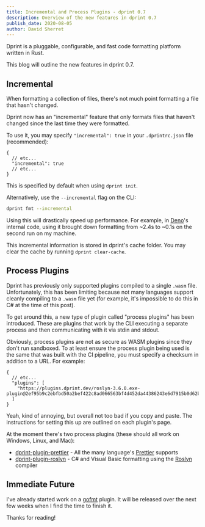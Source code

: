 ```yaml
---
title: Incremental and Process Plugins - dprint 0.7
description: Overview of the new features in dprint 0.7
publish_date: 2020-08-05
author: David Sherret
---
```


Dprint is a pluggable, configurable, and fast code formatting platform written in Rust.

This blog will outline the new features in dprint 0.7.

## Incremental

When formatting a collection of files, there's not much point formatting a file that hasn't changed.

Dprint now has an "incremental" feature that only formats files that haven't changed since the last time they were formatted.

To use it, you may specify `"incremental": true` in your `.dprintrc.json` file (recommended):

```jsonc
{
  // etc...
  "incremental": true
  // etc...
}
```

This is specified by default when using `dprint init`.

Alternatively, use the `--incremental` flag on the CLI:

```bash
dprint fmt --incremental
```

Using this will drastically speed up performance. For example, in [Deno](https://github.com/denoland/deno)'s internal code, using it brought down formatting from ~2.4s to ~0.1s on the second run on my machine.

This incremental information is stored in dprint's cache folder. You may clear the cache by running `dprint clear-cache`.

## Process Plugins

Dprint has previously only supported plugins compiled to a single `.wasm` file. Unfortunately, this has been limiting because not many languages support cleanly compiling to a `.wasm` file yet (for example, it's impossible to do this in C# at the time of this post).

To get around this, a new type of plugin called "process plugins" has been introduced. These are plugins that work by the CLI executing a separate process and then communicating with it via stdin and stdout.

Obviously, process plugins are not as secure as WASM plugins since they don't run sandboxed. To at least ensure the process plugin being used is the same that was built with the CI pipeline, you must specify a checksum in addition to a URL. For example:

```jsonc
{
  // etc...
  "plugins": [
    "https://plugins.dprint.dev/roslyn-3.6.0.exe-plugin@2ef95b9c2ebfbd50a2bef422c8ad066563bf4d452da44386243e6d7915b0d62b"
  ]
}
```

Yeah, kind of annoying, but overall not too bad if you copy and paste. The instructions for setting this up are outlined on each plugin's page.

At the moment there's two process plugins (these should all work on Windows, Linux, and Mac):

- [dprint-plugin-prettier](https://github.com/dprint/dprint-plugin-prettier) - All the many language's [Prettier](https://prettier.io) supports
- [dprint-plugin-roslyn](https://github.com/dprint/dprint-plugin-roslyn) - C# and Visual Basic formatting using the [Roslyn](https://github.com/dotnet/roslyn) compiler

## Immediate Future

I've already started work on a [gofmt](https://golang.org/cmd/gofmt/) plugin. It will be released over the next few weeks when I find the time to finish it.

Thanks for reading!
